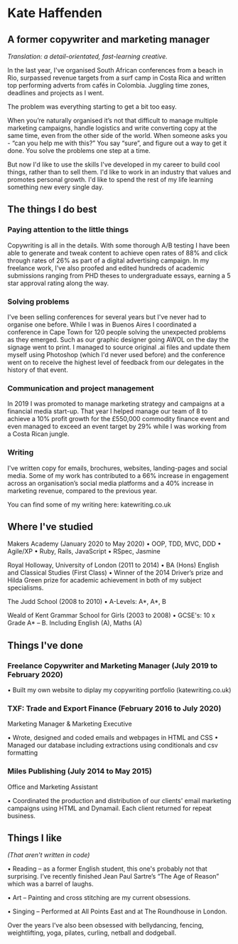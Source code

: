 # Kate Haffenden

## A former copywriter and marketing manager ##

*Translation: a detail-orientated, fast-learning creative.*

In the last year, I've organised South African conferences from a beach in Rio, surpassed revenue targets from a surf camp in Costa Rica and written top performing adverts from cafés in Colombia. Juggling time zones, deadlines and projects as I went. 

The problem was everything starting to get a bit too easy.

When you’re naturally organised it’s not that difficult to manage multiple marketing campaigns, handle logistics and write converting copy at the same time, even from the other side of the world. When someone asks you - “can you help me with this?” You say “sure”, and figure out a way to get it done. You solve the problems one step at a time.

But now I'd like to use the skills I've developed in my career to build cool things, rather than to sell them. I'd like to work in an industry that values and promotes personal growth. I'd like to spend the rest of my life learning something new every single day. 

## The things I do best ##

### Paying attention to the little things ###

Copywriting is all in the details. With some thorough A/B testing I have been able to generate and tweak content to achieve open rates of 88% and click through rates of 26% as part of a digital advertising campaign. In my freelance work, I've also proofed and edited hundreds of academic submissions ranging from PHD theses to undergraduate essays, earning a 5 star approval rating along the way. 

### Solving problems ###

I've been selling conferences for several years but I've never had to organise one before. While I was in Buenos Aires I coordinated a conference in Cape Town for 120 people solving the unexpected problems as they emerged. Such as our graphic designer going AWOL on the day the signage went to print. I managed to source original .ai files and update them myself using Photoshop (which I'd never used  before) and the conference went on to receive the highest level of feedback from our delegates in the history of that event. 

 ### Communication and project management ###

In 2019 I was promoted to manage marketing strategy and campaigns at a financial media start-up. That year I helped manage our team of 8 to achieve a 10% profit growth for the £550,000 commodity finance event and even managed to exceed an event target by 29% while I was working from a Costa Rican jungle.

### Writing ###

I've written copy for emails, brochures, websites, landing-pages and social media. Some of my work has contributed to a 66% increase in engagement across an organisation’s social media platforms and a 40% increase in marketing revenue, compared to the previous year.

You can find some of my writing here: katewriting.co.uk

## Where I've studied ##

Makers Academy (January 2020 to May 2020)
    • OOP, TDD, MVC, DDD
    • Agile/XP
    • Ruby, Rails, JavaScript
    • RSpec, Jasmine
      
Royal Holloway, University of London (2011 to 2014)
    • BA (Hons) English and Classical Studies (First Class) 
    • Winner of the 2014 Driver’s prize and Hilda Green prize for academic achievement in both of my subject specialisms. 

The Judd School (2008 to 2010)
    • A-Levels: A*, A*, B

Weald of Kent Grammar School for Girls (2003 to 2008)
    • GCSE's: 10 x Grade A* – B. Including English (A), Maths (A)

## Things I've done ##

### Freelance Copywriter and Marketing Manager (July 2019 to February 2020)

• Built my own website to diplay my copywriting portfolio (katewriting.co.uk)

### TXF: Trade and Export Finance (February 2016 to July 2020)
Marketing Manager & Marketing Executive

• Wrote, designed and coded emails and webpages in HTML and CSS
• Managed our database including extractions using conditionals and csv formatting 

### Miles Publishing (July 2014 to May 2015) ###
Office and Marketing Assistant

• Coordinated the production and distribution of our clients' email marketing campaigns using HTML and Dynamail. Each client returned for repeat business. 


## Things I like ##
*(That aren't written in code)*

• Reading – as a former English student, this one's probably not that surprising. I’ve recently finished Jean Paul Sartre’s “The Age of Reason” which  was a barrel of laughs. 

• Art – Painting and cross stitching are my current obsessions. 

• Singing – Performed at All Points East and at The Roundhouse in London. 

Over the years I’ve also been obsessed with bellydancing, fencing, weightlifting, yoga, pilates, curling, netball and dodgeball.

